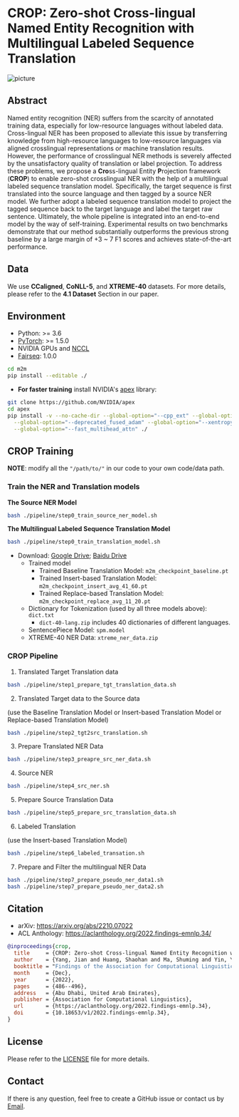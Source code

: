 # CROP: Zero-shot Cross-lingual Named Entity Recognition with Multilingual Labeled Sequence Translation

![picture](https://www.yuweiyin.com/files/img/2022-12-09-EMNLP-CROP.png)

## Abstract

Named entity recognition (NER) suffers from
the scarcity of annotated training data, especially
for low-resource languages without
labeled data. Cross-lingual NER has been
proposed to alleviate this issue by transferring
knowledge from high-resource languages
to low-resource languages via aligned crosslingual
representations or machine translation
results. However, the performance of crosslingual
NER methods is severely affected by
the unsatisfactory quality of translation or label
projection. To address these problems,
we propose a **Cro**ss-lingual Entity **P**rojection
framework (**CROP**) to enable zero-shot crosslingual
NER with the help of a multilingual labeled
sequence translation model. Specifically,
the target sequence is first translated into the
source language and then tagged by a source
NER model. We further adopt a labeled sequence
translation model to project the tagged
sequence back to the target language and label
the target raw sentence. Ultimately, the whole
pipeline is integrated into an end-to-end model
by the way of self-training. Experimental results
on two benchmarks demonstrate that our
method substantially outperforms the previous
strong baseline by a large margin of +3 ~ 7
F1 scores and achieves state-of-the-art performance.


## Data

We use **CCaligned**, **CoNLL-5**, and **XTREME-40** datasets.
For more details, please refer to the **4.1 Dataset** Section in our paper.


## Environment

* Python: >= 3.6
* [PyTorch](http://pytorch.org/): >= 1.5.0
* NVIDIA GPUs and [NCCL](https://github.com/NVIDIA/nccl)
* [Fairseq](https://github.com/pytorch/fairseq): 1.0.0

```bash
cd m2m
pip install --editable ./
```

* **For faster training** install NVIDIA's [apex](https://github.com/NVIDIA/apex) library:

```bash
git clone https://github.com/NVIDIA/apex
cd apex
pip install -v --no-cache-dir --global-option="--cpp_ext" --global-option="--cuda_ext" \
  --global-option="--deprecated_fused_adam" --global-option="--xentropy" \
  --global-option="--fast_multihead_attn" ./
```

## CROP Training

**NOTE**: modify all the `"/path/to/"` in our code to your own code/data path.

### Train the NER and Translation models

**The Source NER Model**

```bash
bash ./pipeline/step0_train_source_ner_model.sh
```

**The Multilingual Labeled Sequence Translation Model**

```bash
bash ./pipeline/step0_train_translation_model.sh
```

* Download: [Google Drive](https://drive.google.com/drive/folders/1dfrgOmMIrmphbYQkfyH5K_iOOtqC9k8Q?usp=sharing); [Baidu Drive](https://pan.baidu.com/s/1YQjJEIVevEHXk-wpxcA8wg?pwd=jp4b)
  * Trained model
    * Trained Baseline Translation Model: `m2m_checkpoint_baseline.pt`
    * Trained Insert-based Translation Model: `m2m_checkpoint_insert_avg_41_60.pt`
    * Trained Replace-based Translation Model: `m2m_checkpoint_replace_avg_11_20.pt`
  * Dictionary for Tokenization (used by all three models above): `dict.txt`
    * `dict-40-lang.zip` includes 40 dictionaries of different languages.
  * SentencePiece Model: `spm.model`
  * XTREME-40 NER Data: `xtreme_ner_data.zip`

### CROP Pipeline

1. Translated Target Translation data

```bash
bash ./pipeline/step1_prepare_tgt_translation_data.sh
```

2. Translated Target data to the Source data

(use the Baseline Translation Model or Insert-based Translation Model or Replace-based Translation Model)

```bash
bash ./pipeline/step2_tgt2src_translation.sh
```

3. Prepare Translated NER Data

```bash
bash ./pipeline/step3_preapre_src_ner_data.sh
```

4. Source NER

```bash
bash ./pipeline/step4_src_ner.sh
```

5. Prepare Source Translation Data

```bash
bash ./pipeline/step5_prepare_src_translation_data.sh
```

6. Labeled Translation

(use the Insert-based Translation Model)

```bash
bash ./pipeline/step6_labeled_transation.sh
```

7. Prepare and Filter the multilingual NER Data

```bash
bash ./pipeline/step7_prepare_pseudo_ner_data1.sh
bash ./pipeline/step7_prepare_pseudo_ner_data2.sh
```


## Citation

* arXiv: https://arxiv.org/abs/2210.07022
* ACL Anthology: https://aclanthology.org/2022.findings-emnlp.34/

```bibtex
@inproceedings{crop,
  title     = {CROP: Zero-shot Cross-lingual Named Entity Recognition with Multilingual Labeled Sequence Translation},
  author    = {Yang, Jian and Huang, Shaohan and Ma, Shuming and Yin, Yuwei and Dong, Li and Zhang, Dongdong and Guo, Hongcheng and Li, Zhoujun and Wei, Furu},
  booktitle = "Findings of the Association for Computational Linguistics: EMNLP 2022",
  month     = {Dec},
  year      = {2022},
  pages     = {486--496},
  address   = {Abu Dhabi, United Arab Emirates},
  publisher = {Association for Computational Linguistics},
  url       = {https://aclanthology.org/2022.findings-emnlp.34},
  doi       = {10.18653/v1/2022.findings-emnlp.34},
}
```

## License

Please refer to the [LICENSE](./LICENSE) file for more details.


## Contact

If there is any question, feel free to create a GitHub issue or contact us by [Email](mailto:seckexyin@gmail.com).
